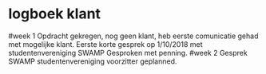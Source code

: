 # logboek klant
#week 1 Opdracht gekregen, nog geen klant, heb eerste comunicatie gehad met mogelijke klant. Eerste korte gesprek op 1/10/2018
met studentenvereniging SWAMP Gesproken met penning.
#week 2 Gesprek SWAMP studentenvereniging voorzitter geplanned.
